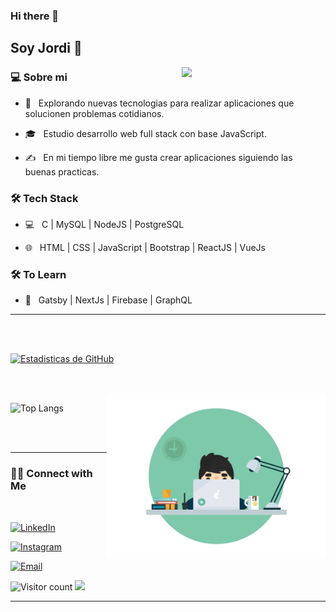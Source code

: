 ### Hi there 👋<h2> Soy Jordi  👨</h2>

<img align='right' src="https://media.giphy.com/media/M9gbBd9nbDrOTu1Mqx/giphy.gif" width="230">



 
 <h3>💻 Sobre mi </h3>



- 🤔 &nbsp; Explorando nuevas tecnologias para realizar aplicaciones que solucionen problemas cotidianos.

- 🎓 &nbsp; Estudio desarrollo web full stack con base JavaScript.

- ✍️ &nbsp; En mi tiempo libre me gusta crear aplicaciones siguiendo las buenas practicas.



<h3>🛠 Tech Stack</h3>



- 💻 &nbsp;  C | MySQL | NodeJS | PostgreSQL

- 🌐 &nbsp; HTML | CSS | JavaScript | Bootstrap | ReactJS | VueJs


<h3>🛠 To Learn</h3>

- 🔧 &nbsp; Gatsby | NextJs | Firebase | GraphQL

<hr>



<br/><br/>

[![Estadisticas de GitHub](https://github-readme-stats.vercel.app/api?username=AgusJordi&show_icons=true)](https://github.com/AgusJordi)

<br/>

<br/>

<img src="https://github.com/nirala69/nirala69/blob/master/70804f7e25b11f29db904f2fa7b4cd9d.gif" width="350" align='right'>

![Top Langs](https://github-readme-stats.vercel.app/api/top-langs/?username=AgusJordi&show_icons=true)

<br><br>



<hr>



<h3> 🤝🏻 Connect with Me </h3>

<br>



<p align="center">


<a href="https://www.linkedin.com/in/agustin-jordi-rojas/"><img alt="LinkedIn" src="https://img.shields.io/badge/LinkedIn-Agustin%20Jordi%20Rojas-blue?style=flat-square&logo=linkedin"></a>

<a href="https://www.instagram.com/agusrojas10/"><img alt="Instagram" src="https://img.shields.io/badge/Instagram-agusrojas10-black?style=flat-square&logo=instagram"></a>

<a href="mailto:agusjrojas@gmail.com"><img alt="Email" src="https://img.shields.io/badge/Email-agusjrojas@gmail.com-blue?style=flat-square&logo=gmail"></a>

</p>




![Visitor count](https://visitor-badge.laobi.icu/badge?page_id=agusjrojas)   <img src="https://media.giphy.com/media/dxn6fRlTIShoeBr69N/giphy.gif" width="30">





<hr>
